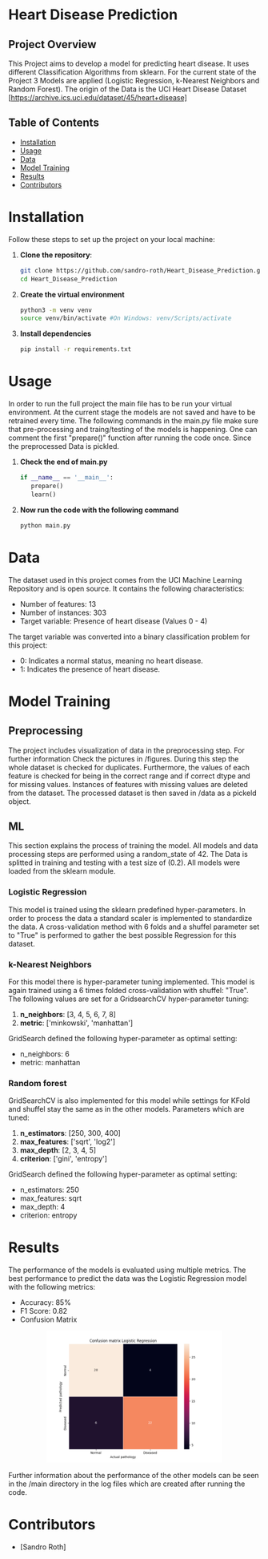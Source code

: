 # Heart Disease Prediction

## Project Overview

This Project aims to develop a model for predicting heart disease. It uses different Classification Algorithms from
sklearn. For the current state of the Project 3 Models are applied (Logistic Regression, k-Nearest Neighbors and
Random Forest). The origin of the Data is the UCI Heart Disease Dataset [https://archive.ics.uci.edu/dataset/45/heart+disease]

## Table of Contents
- [Installation](#installation)
- [Usage](#usage)
- [Data](#data)
- [Model Training](#model-training)
- [Results](#results)
- [Contributors](#contributors)

# Installation

Follow these steps to set up the project on your local machine:

1. **Clone the repository**:
    ```bash
    git clone https://github.com/sandro-roth/Heart_Disease_Prediction.git
    cd Heart_Disease_Prediction
   
2. **Create the virtual environment**
    ```bash
   python3 -m venv venv
   source venv/bin/activate #On Windows: venv/Scripts/activate
   
3. **Install dependencies**
    ```bash
   pip install -r requirements.txt
   
# Usage
In order to run the full project the main file has to be run your virtual environment. At the current stage the models
are not saved and have to be retrained every time. The following commands in the main.py file make sure that pre-processing
and traing/testing of the models is happening. One can comment the first "prepare()" function after running the code
once. Since the preprocessed Data is pickled.
1. **Check the end of main.py**
    ```python
   if __name__ == '__main__':
       prepare()
       learn()
    ```

2. **Now run the code with the following command**
    ```bash
   python main.py
    ```
   
# Data
The dataset used in this project comes from the UCI Machine Learning Repository and is open source. It contains the
following characteristics:
- Number of features: 13
- Number of instances: 303
- Target variable: Presence of heart disease (Values 0 - 4)

The target variable was converted into a binary classification problem for this project:
- 0: Indicates a normal status, meaning no heart disease.
- 1: Indicates the presence of heart disease.

# Model Training
## Preprocessing
The project includes visualization of data in the preprocessing step. For further information Check the pictures in 
/figures. During this step the whole dataset is checked for duplicates. Furthermore, the values of each feature is 
checked for being in the correct range and if correct dtype and for missing values. Instances of features with missing
values are deleted from the dataset. The processed dataset is then saved in /data as a pickeld object.

## ML
This section explains the process of training the model. All models and data processing steps are performed using a
random_state of 42. The Data is splitted in training and testing with a test size of (0.2). All models were loaded from
the sklearn module.

### Logistic Regression
This model is trained using the sklearn predefined hyper-parameters. In order to process the data a standard scaler is
implemented to standardize the data. 
A cross-validation method with 6 folds and a 
shuffel parameter set to "True" is performed to gather the best possible Regression for this dataset.

### k-Nearest Neighbors
For this model there is hyper-parameter tuning implemented. This model is again trained using a 6 times folded
cross-validation with shuffel: "True". The following values are set for a GridsearchCV hyper-parameter tuning:
1. **n_neighbors**: [3, 4, 5, 6, 7, 8]
2. **metric**: ['minkowski', 'manhattan']

GridSearch defined the following hyper-parameter as optimal setting:
- n_neighbors: 6
- metric: manhattan

### Random forest
GridSearchCV is also implemented for this model while settings for KFold and shuffel stay the same as in the other models.
Parameters which are tuned:
1. **n_estimators**: [250, 300, 400]
2. **max_features**: ['sqrt', 'log2']
3. **max_depth**: [2, 3, 4, 5]
4. **criterion**: ['gini', 'entropy']

GridSearch defined the following hyper-parameter as optimal setting:
- n_estimators: 250
- max_features: sqrt
- max_depth: 4
- criterion: entropy

# Results
The performance of the models is evaluated using multiple metrics.
The best performance to predict the data was the Logistic Regression model with the following metrics:
- Accuracy: 85%
- F1 Score: 0.82
- Confusion Matrix

<p align="center">
    <img src="https://github.com/sandro-roth/Heart_Disease_Prediction/blob/main/main/Results/Logistic_Regression/confusion_matrix.png?raw=true" width="350">
</p>
Further information about the performance of the other models can be seen in the /main directory in the log files which
are created after running the code.

# Contributors
- [Sandro Roth]